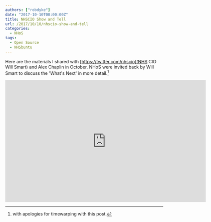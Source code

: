 ```yaml
---
authors: ["robdyke"]
date: "2017-10-10T00:00:00Z"
title: NHSCIO Show and Tell
url: /2017/10/10/nhscio-show-and-tell
categories:
  - NHoS
tags:
  - Open Source
  - NHSbuntu
---
```

Here are the materials I shared with [https://twitter.com/nhscio](NHS CIO Will Smart) and Alex Chaplin in October. NHoS were invited back by Will Smart to discuss the 'What's Next' in more detail.[^1]

<iframe src="https://docs.google.com/presentation/d/e/2PACX-1vS5wXJuk2AudXATT8zKXHc923vn83AkeHLLR8K8_FmiWTINK_D4ZX3Mr_Zj8pf4Ux4REZ7kpkftP-gy/embed?start=false&loop=false&delayms=3000" frameborder="0" width="640" height="389" allowfullscreen="true" mozallowfullscreen="true" webkitallowfullscreen="true"></iframe>

[^1]: with apologies for timewarping with this post.
